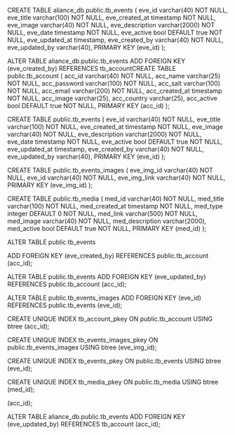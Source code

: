 CREATE TABLE aliance_db.public.tb_events (
eve_id varchar(40) NOT NULL,
eve_title varchar(100) NOT NULL,
eve_created_at timestamp NOT NULL,
eve_image varchar(40) NOT NULL,
eve_description varchar(2000) NOT NULL,
eve_date timestamp NOT NULL,
eve_active bool DEFAULT true NOT NULL,
eve_updated_at timestamp,
eve_created_by varchar(40) NOT NULL,
eve_updated_by varchar(40),
PRIMARY KEY (eve_id)
);

ALTER TABLE aliance_db.public.tb_events
ADD FOREIGN KEY (eve_created_by)
REFERENCES tb_accountCREATE TABLE public.tb_account (
acc_id varchar(40) NOT NULL,
acc_name varchar(25) NOT NULL,
acc_password varchar(100) NOT NULL,
acc_salt varchar(100) NOT NULL,
acc_email varchar(200) NOT NULL,
acc_created_at timestamp NOT NULL,
acc_image varchar(25),
acc_country varchar(25),
acc_active bool DEFAULT true NOT NULL,
PRIMARY KEY (acc_id)
);

CREATE TABLE public.tb_events (
eve_id varchar(40) NOT NULL,
eve_title varchar(100) NOT NULL,
eve_created_at timestamp NOT NULL,
eve_image varchar(40) NOT NULL,
eve_description varchar(2000) NOT NULL,
eve_date timestamp NOT NULL,
eve_active bool DEFAULT true NOT NULL,
eve_updated_at timestamp,
eve_created_by varchar(40) NOT NULL,
eve_updated_by varchar(40),
PRIMARY KEY (eve_id)
);

CREATE TABLE public.tb_events_images (
eve_img_id varchar(40) NOT NULL,
eve_id varchar(40) NOT NULL,
eve_img_link varchar(40) NOT NULL,
PRIMARY KEY (eve_img_id)
);

CREATE TABLE public.tb_media (
med_id varchar(40) NOT NULL,
med_title varchar(100) NOT NULL,
med_created_at timestamp NOT NULL,
med_type integer DEFAULT 0 NOT NULL,
med_link varchar(500) NOT NULL,
med_image varchar(40) NOT NULL,
med_description varchar(2000),
med_active bool DEFAULT true NOT NULL,
PRIMARY KEY (med_id)
);

ALTER TABLE public.tb_events

ADD FOREIGN KEY (eve_created_by)
REFERENCES public.tb_account (acc_id);

ALTER TABLE public.tb_events
ADD FOREIGN KEY (eve_updated_by)
REFERENCES public.tb_account (acc_id);

ALTER TABLE public.tb_events_images
ADD FOREIGN KEY (eve_id)
REFERENCES public.tb_events (eve_id);

CREATE UNIQUE INDEX tb_account_pkey ON public.tb_account USING btree (acc_id);

CREATE UNIQUE INDEX tb_events_images_pkey ON public.tb_events_images USING btree (eve_img_id);

CREATE UNIQUE INDEX tb_events_pkey ON public.tb_events USING btree (eve_id);

CREATE UNIQUE INDEX tb_media_pkey ON public.tb_media USING btree (med_id);

(acc_id);

ALTER TABLE aliance_db.public.tb_events
ADD FOREIGN KEY (eve_updated_by)
REFERENCES tb_account (acc_id);
